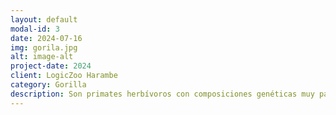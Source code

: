 ```yaml
---
layout: default
modal-id: 3
date: 2024-07-16
img: gorila.jpg
alt: image-alt
project-date: 2024
client: LogicZoo Harambe
category: Gorilla
description: Son primates herbívoros con composiciones genéticas muy parecidas a las del ser humano y es el más grande de todos los primates. Estos se desplazan en cuatro patas y sus extremidades superiores son similares a los brazos humanos que también utilizan para apoyarse al andar. Si un macho dominante se ve amenazado por otro más joven, el primero suele golpearse el pecho, gritar, romper ramas y mostrar los dientes.
---
```


